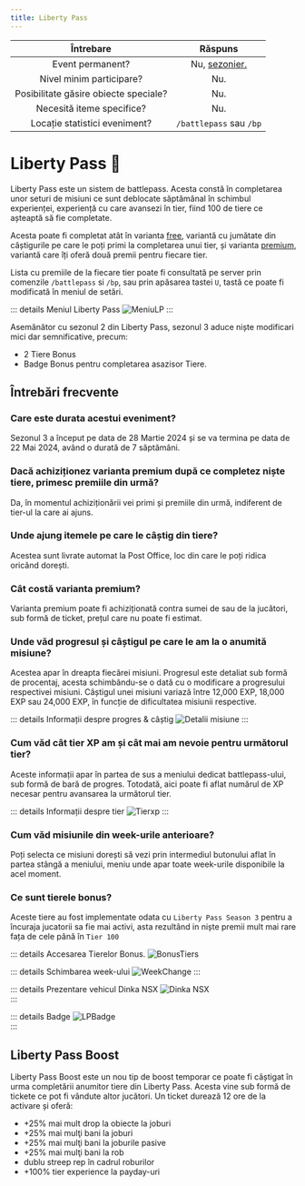```yaml
---
title: Liberty Pass
---
```


| Întrebare | Răspuns |
| :-----------: | :-----------: |
| Event permanent? | Nu, [sezonier.](./index.md#evenimentele-se-impart-in-3-categorii) |
| Nivel minim participare? | Nu. |
| Posibilitate găsire obiecte speciale? | Nu. |
| Necesită iteme specifice? | Nu. |
| Locație statistici eveniment? | `/battlepass` sau `/bp` |

# Liberty Pass 🎫

Liberty Pass este un sistem de battlepass. Acesta constă în completarea unor seturi de misiuni ce sunt deblocate săptămânal în schimbul experienței, experiență cu care avansezi în tier, fiind 100 de tiere ce așteaptă să fie completate. 

Acesta poate fi completat atât în varianta [free](#varianta-free), variantă cu jumătate din câștigurile pe care le poți primi la completarea unui tier, și varianta [premium](#varianta-premium), variantă care îți oferă două premii pentru fiecare tier. 

Lista cu premiile de la fiecare tier poate fi consultată pe server prin comenzile `/battlepass` si `/bp`, sau prin apăsarea tastei `U`, tastă ce poate fi modificată în meniul de setări.

::: details Meniul Liberty Pass
<Image src="https://i.imgur.com/LfrWFGO.png" alt="MeniuLP" />
:::

Asemănător cu sezonul 2 din Liberty Pass, sezonul 3 aduce niște modificari mici dar semnificative, precum:
- 2 Tiere Bonus
- Badge Bonus pentru completarea asazisor Tiere.

## Întrebări frecvente

### Care este durata acestui eveniment?
Sezonul 3 a început pe data de 28 Martie 2024 și se va termina pe data de 22 Mai 2024, având o durată de 7 săptămâni.

### Dacă achiziționez varianta premium după ce completez niște tiere, primesc premiile din urmă?
Da, în momentul achiziționării vei primi și premiile din urmă, indiferent de tier-ul la care ai ajuns.

### Unde ajung itemele pe care le câștig din tiere?
Acestea sunt livrate automat la Post Office, loc din care le poți ridica oricând dorești.

### Cât costă varianta premium?
Varianta premium poate fi achiziționată contra sumei de <Gold :amount='10_000'/> sau de la jucători, sub formă de ticket, prețul care nu poate fi estimat.

### Unde văd progresul și câștigul pe care le am la o anumită misiune? 

Acestea apar în dreapta fiecărei misiuni. Progresul este detaliat sub formă de procentaj, acesta schimbându-se o dată cu o modificare a progresului respectivei misiuni. Câștigul unei misiuni variază între 12,000 EXP, 18,000 EXP sau 24,000 EXP, în funcție de dificultatea misiunii respective.

::: details Informații despre progres & câștig
<Image src="https://i.imgur.com/xsccp7t.png" alt="Detalii misiune" /> 
:::

### Cum văd cât tier XP am și cât mai am nevoie pentru următorul tier?
Aceste informații apar în partea de sus a meniului dedicat battlepass-ului, sub formă de bară de progres. Totodată, aici poate fi aflat numărul de XP necesar pentru avansarea la următorul tier.

::: details Informații despre tier
<Image src="https://i.imgur.com/80xzB2E.png" alt="Tierxp"/>
:::

### Cum văd misiunile din week-urile anterioare?
Poți selecta ce misiuni dorești să vezi prin intermediul butonului aflat în partea stângă a meniului, meniu unde apar toate week-urile disponibile la acel moment.

### Ce sunt tierele bonus?
Aceste tiere au fost implementate odata cu `Liberty Pass Season 3` pentru a încuraja jucatorii sa fie mai activi, asta rezultând in niște premii mult mai rare fața de cele până în `Tier 100`

::: details Accesarea Tierelor Bonus.
<Image src="https://i.imgur.com/tmVr8qi.mp4" alt="BonusTiers"/>

::: details Schimbarea week-ului
<Image src="https://i.imgur.com/7ei6ijM.gif" alt="WeekChange"/>
:::

::: details Prezentare vehicul Dinka NSX
<Image src="https://i.imgur.com/3LYRda9.jpeg" alt="Dinka NSX" />  
:::

::: details Badge
<Image src="https://i.imgur.com/TGFt4Yd.png" alt="LPBadge" />  
:::

## Liberty Pass Boost

Liberty Pass Boost este un nou tip de boost temporar ce poate fi câștigat în urma completării anumitor tiere din Liberty Pass. Acesta vine sub formă de tickete ce pot fi vândute altor jucători. Un ticket durează 12 ore de la activare și oferă:

 - +25% mai mult drop la obiecte la joburi
 - +25% mai mulţi bani la joburi
 - +25% mai mulţi bani la joburile pasive
 - +25% mai mulţi bani la rob
 - dublu streep rep în cadrul roburilor
 - +100% tier experience la payday-uri

